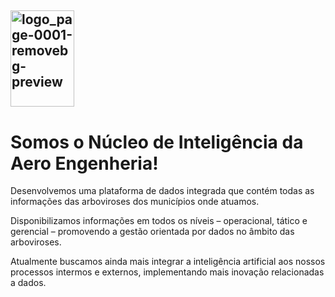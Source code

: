## <img width="102" height="154" alt="logo_page-0001-removebg-preview" src="https://github.com/user-attachments/assets/ee5ec2f0-274a-461c-a167-2e42a1bf556b" />
# Somos o Núcleo de Inteligência da Aero Engenheria! 

Desenvolvemos uma plataforma de dados integrada que contém todas as informações das arboviroses dos municípios onde atuamos.

Disponibilizamos informações em todos os níveis – operacional, tático e gerencial – promovendo a gestão orientada por dados no âmbito das arboviroses.

Atualmente buscamos ainda mais integrar a inteligência artificial aos nossos processos intermos e externos, implementando mais inovação relacionadas a dados.

